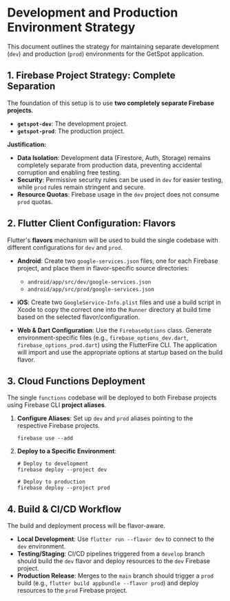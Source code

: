 # Development and Production Environment Strategy

This document outlines the strategy for maintaining separate development (`dev`) and production (`prod`) environments for the GetSpot application.

## 1. Firebase Project Strategy: Complete Separation

The foundation of this setup is to use **two completely separate Firebase projects**.

- **`getspot-dev`**: The development project.
- **`getspot-prod`**: The production project.

**Justification:**
- **Data Isolation**: Development data (Firestore, Auth, Storage) remains completely separate from production data, preventing accidental corruption and enabling free testing.
- **Security**: Permissive security rules can be used in `dev` for easier testing, while `prod` rules remain stringent and secure.
- **Resource Quotas**: Firebase usage in the `dev` project does not consume `prod` quotas.

## 2. Flutter Client Configuration: Flavors

Flutter's **flavors** mechanism will be used to build the single codebase with different configurations for `dev` and `prod`.

- **Android**: Create two `google-services.json` files, one for each Firebase project, and place them in flavor-specific source directories:
  - `android/app/src/dev/google-services.json`
  - `android/app/src/prod/google-services.json`

- **iOS**: Create two `GoogleService-Info.plist` files and use a build script in Xcode to copy the correct one into the `Runner` directory at build time based on the selected flavor/configuration.

- **Web & Dart Configuration**: Use the `FirebaseOptions` class. Generate environment-specific files (e.g., `firebase_options_dev.dart`, `firebase_options_prod.dart`) using the FlutterFire CLI. The application will import and use the appropriate options at startup based on the build flavor.

## 3. Cloud Functions Deployment

The single `functions` codebase will be deployed to both Firebase projects using Firebase CLI **project aliases**.

1.  **Configure Aliases**: Set up `dev` and `prod` aliases pointing to the respective Firebase projects.
    ```shell
    firebase use --add
    ```
2.  **Deploy to a Specific Environment**:
    ```shell
    # Deploy to development
    firebase deploy --project dev

    # Deploy to production
    firebase deploy --project prod
    ```

## 4. Build & CI/CD Workflow

The build and deployment process will be flavor-aware.

- **Local Development**: Use `flutter run --flavor dev` to connect to the `dev` environment.
- **Testing/Staging**: CI/CD pipelines triggered from a `develop` branch should build the `dev` flavor and deploy resources to the `dev` Firebase project.
- **Production Release**: Merges to the `main` branch should trigger a `prod` build (e.g., `flutter build appbundle --flavor prod`) and deploy resources to the `prod` Firebase project.
